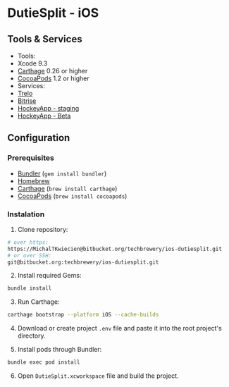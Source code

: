 # DutieSplit - iOS

## Tools & Services

* Tools:
* Xcode 9.3
* [Carthage](https://github.com/Carthage/Carthage) 0.26 or higher
* [CocoaPods](https://github.com/CocoaPods/CocoaPods) 1.2 or higher
* Services:
* [Trelo](https://trello.com/b/TWsynwg3/dutiesplit-ios)
* [Bitrise](https://www.bitrise.io/app/f4df44375524278a)
* [HockeyApp - staging](https://rink.hockeyapp.net/manage/apps/748112)
* [HockeyApp - Beta](https://rink.hockeyapp.net/manage/apps/748113)

## Configuration

### Prerequisites

- [Bundler](http://bundler.io) (`gem install bundler`)
- [Homebrew](https://brew.sh)
- [Carthage](https://github.com/Carthage/Carthage) (`brew install carthage`)
- [CocoaPods](https://cocoapods.org) (`brew install cocoapods`)

### Instalation

1. Clone repository:

```bash
# over https:
https://MichalTKwiecien@bitbucket.org/techbrewery/ios-dutiesplit.git
# or over SSH:
git@bitbucket.org:techbrewery/ios-dutiesplit.git
```

2. Install required Gems:

```bash
bundle install
```

3. Run Carthage:

```bash
carthage bootstrap --platform iOS --cache-builds
```

4. Download or create project `.env` file and paste it into the root project's directory.

5. Install pods through Bundler:

```bash
bundle exec pod install
```

6. Open `DutieSplit.xcworkspace` file and build the project.
